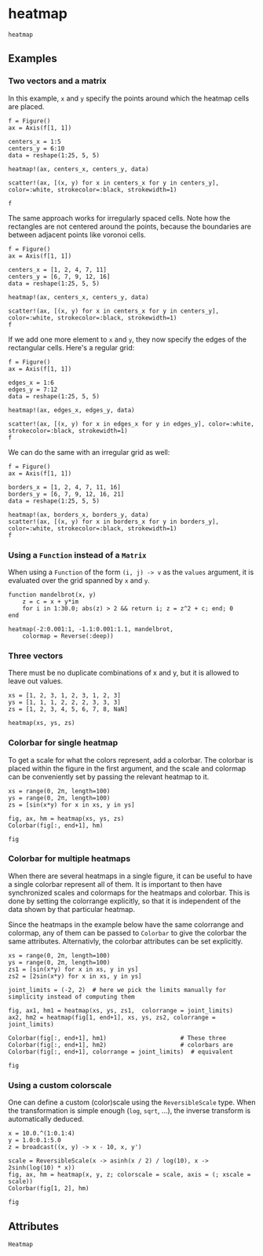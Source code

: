 # heatmap

```@shortdocs
heatmap
```


## Examples

### Two vectors and a matrix

In this example, `x` and `y` specify the points around which the heatmap cells are placed.

```@figure
f = Figure()
ax = Axis(f[1, 1])

centers_x = 1:5
centers_y = 6:10
data = reshape(1:25, 5, 5)

heatmap!(ax, centers_x, centers_y, data)

scatter!(ax, [(x, y) for x in centers_x for y in centers_y], color=:white, strokecolor=:black, strokewidth=1)

f
```

The same approach works for irregularly spaced cells.
Note how the rectangles are not centered around the points, because the boundaries are between adjacent points like voronoi cells.

```@figure
f = Figure()
ax = Axis(f[1, 1])

centers_x = [1, 2, 4, 7, 11]
centers_y = [6, 7, 9, 12, 16]
data = reshape(1:25, 5, 5)

heatmap!(ax, centers_x, centers_y, data)

scatter!(ax, [(x, y) for x in centers_x for y in centers_y], color=:white, strokecolor=:black, strokewidth=1)
f
```

If we add one more element to `x` and `y`, they now specify the edges of the rectangular cells.
Here's a regular grid:

```@figure
f = Figure()
ax = Axis(f[1, 1])

edges_x = 1:6
edges_y = 7:12
data = reshape(1:25, 5, 5)

heatmap!(ax, edges_x, edges_y, data)

scatter!(ax, [(x, y) for x in edges_x for y in edges_y], color=:white, strokecolor=:black, strokewidth=1)
f
```

We can do the same with an irregular grid as well:

```@figure
f = Figure()
ax = Axis(f[1, 1])

borders_x = [1, 2, 4, 7, 11, 16]
borders_y = [6, 7, 9, 12, 16, 21]
data = reshape(1:25, 5, 5)

heatmap!(ax, borders_x, borders_y, data)
scatter!(ax, [(x, y) for x in borders_x for y in borders_y], color=:white, strokecolor=:black, strokewidth=1)
f
```

### Using a `Function` instead of a `Matrix`

When using a `Function` of the form `(i, j) -> v` as the `values` argument, it is evaluated over the grid spanned by `x` and `y`.

```@figure
function mandelbrot(x, y)
    z = c = x + y*im
    for i in 1:30.0; abs(z) > 2 && return i; z = z^2 + c; end; 0
end

heatmap(-2:0.001:1, -1.1:0.001:1.1, mandelbrot,
    colormap = Reverse(:deep))
```

### Three vectors

There must be no duplicate combinations of x and y, but it is allowed to leave out values.

```@figure
xs = [1, 2, 3, 1, 2, 3, 1, 2, 3]
ys = [1, 1, 1, 2, 2, 2, 3, 3, 3]
zs = [1, 2, 3, 4, 5, 6, 7, 8, NaN]

heatmap(xs, ys, zs)
```

### Colorbar for single heatmap

To get a scale for what the colors represent, add a colorbar. The colorbar is
placed within the figure in the first argument, and the scale and colormap can be
conveniently set by passing the relevant heatmap to it.

```@figure
xs = range(0, 2π, length=100)
ys = range(0, 2π, length=100)
zs = [sin(x*y) for x in xs, y in ys]

fig, ax, hm = heatmap(xs, ys, zs)
Colorbar(fig[:, end+1], hm)

fig
```

### Colorbar for multiple heatmaps

When there are several heatmaps in a single figure, it can be useful
to have a single colorbar represent all of them. It is important to then
have synchronized scales and colormaps for the heatmaps and colorbar. This is done by
setting the colorrange explicitly, so that it is independent of the data shown by
that particular heatmap.

Since the heatmaps in the example below have the same colorrange and colormap, any of them
can be passed to `Colorbar` to give the colorbar the same attributes. Alternativly,
the colorbar attributes can be set explicitly.

```@figure
xs = range(0, 2π, length=100)
ys = range(0, 2π, length=100)
zs1 = [sin(x*y) for x in xs, y in ys]
zs2 = [2sin(x*y) for x in xs, y in ys]

joint_limits = (-2, 2)  # here we pick the limits manually for simplicity instead of computing them

fig, ax1, hm1 = heatmap(xs, ys, zs1,  colorrange = joint_limits)
ax2, hm2 = heatmap(fig[1, end+1], xs, ys, zs2, colorrange = joint_limits)

Colorbar(fig[:, end+1], hm1)                     # These three
Colorbar(fig[:, end+1], hm2)                     # colorbars are
Colorbar(fig[:, end+1], colorrange = joint_limits)  # equivalent

fig
```


### Using a custom colorscale

One can define a custom (color)scale using the `ReversibleScale` type. When the transformation is simple enough (`log`, `sqrt`, ...), the inverse transform is automatically deduced.

```@figure
x = 10.0.^(1:0.1:4)
y = 1.0:0.1:5.0
z = broadcast((x, y) -> x - 10, x, y')

scale = ReversibleScale(x -> asinh(x / 2) / log(10), x -> 2sinh(log(10) * x))
fig, ax, hm = heatmap(x, y, z; colorscale = scale, axis = (; xscale = scale))
Colorbar(fig[1, 2], hm)

fig
```

## Attributes

```@attrdocs
Heatmap
```
